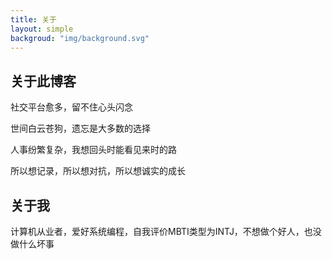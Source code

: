 ```yaml
---
title: 关于
layout: simple
backgroud: "img/background.svg"
---
```


## 关于此博客

社交平台愈多，留不住心头闪念

世间白云苍狗，遗忘是大多数的选择

人事纷繁复杂，我想回头时能看见来时的路

所以想记录，所以想对抗，所以想诚实的成长

## 关于我

计算机从业者，爱好系统编程，自我评价MBTI类型为INTJ，不想做个好人，也没做什么坏事
